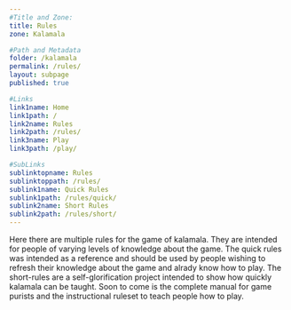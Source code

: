 ```yaml
---
#Title and Zone:
title: Rules
zone: Kalamala

#Path and Metadata
folder: /kalamala
permalink: /rules/
layout: subpage
published: true

#Links
link1name: Home
link1path: /
link2name: Rules
link2path: /rules/
link3name: Play
link3path: /play/

#SubLinks
sublinktopname: Rules
sublinktoppath: /rules/
sublink1name: Quick Rules
sublink1path: /rules/quick/
sublink2name: Short Rules
sublink2path: /rules/short/
---
```

Here there are multiple rules for the game of kalamala. They are intended for people of varying levels of knowledge about the game. The quick rules was intended as a reference and should be used by people wishing to refresh their knowledge about the game and alrady know how to play. The short-rules are a self-glorification project intended to show how quickly kalamala can be taught. Soon to come is the complete manual for game purists and the instructional ruleset to teach people how to play.
